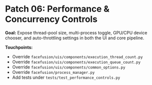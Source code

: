# Patch 06: Performance & Concurrency Controls

**Goal:**
Expose thread-pool size, multi-process toggle, GPU/CPU device chooser,
and auto-throttling settings in both the UI and core pipeline.

**Touchpoints:**
- Override `facefusion/uis/components/execution_thread_count.py`
- Override `facefusion/uis/components/execution_queue_count.py`
- Override `facefusion/uis/components/common_options.py`
- Override `facefusion/process_manager.py`
- Add tests under `tests/test_performance_controls.py`
